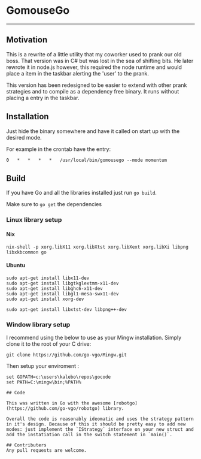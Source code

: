 # GomouseGo
---

## Motivation
This is a rewrite of a little utility that my coworker used to prank our old boss. That version was in C# but was lost in the sea of shifting bits. He later rewrote it in node.js however, this required the node runtime and would place a item in the taskbar alerting the 'user' to the prank.

This version has been redesigned to be easier to extend with other prank strategies and to compile as a dependency free binary. It runs without placing a entry in the taskbar.

## Installation
Just hide the binary somewhere and have it called on start up with the desired mode.

For example in the crontab have the entry:

```
0   *   *   *   *   /usr/local/bin/gomousego --mode momentum
```

## Build
If you have Go and all the libraries installed just run `go build`.

Make sure to `go get` the dependencies

### Linux library setup
#### Nix
```
nix-shell -p xorg.libX11 xorg.libXtst xorg.libXext xorg.libXi libpng libxkbcommon go
```

#### Ubuntu 
```
sudo apt-get install libx11-dev
sudo apt-get install libgtkglextmm-x11-dev
sudo apt-get install libghc6-x11-dev
sudo apt-get install libgl1-mesa-swx11-dev
sudo apt-get install xorg-dev

sudo apt-get install libxtst-dev libpng++-dev
``` 

### Window library setup
I recommend using the below to use as your Mingw installation. Simply clone it to the root of your C drive:

`git clone https://github.com/go-vgo/Mingw.git` 

Then setup your enviroment :
```
set GOPATH=c:\users\kalebo\repos\gocode
set PATH=C:\mingw\bin;%PATH%

## Code

This was written in Go with the awesome [robotgo](https://github.com/go-vgo/robotgo) library.

Overall the code is reasonably ideomatic and uses the strategy pattern in it's design. Because of this it should be pretty easy to add new modes: just implement the `IStrategy` interface on your new struct and add the instatiation call in the switch statement in `main()`.

## Contributers
Any pull requests are welcome.